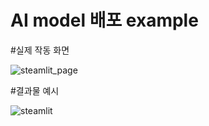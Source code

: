 # AI model 배포 example

#실제 작동 화면

![steamlit_page](https://user-images.githubusercontent.com/122433920/234831695-d4150df3-ffdd-4329-acf2-a85240fd25d6.png)

#결과물 예시

![steamlit](https://user-images.githubusercontent.com/122433920/234831238-3f5eb95d-9bce-4950-9ef2-bdef8468ea8d.png)
